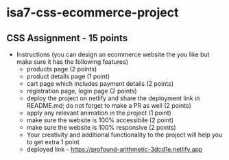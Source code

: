 # isa7-css-ecommerce-project
## CSS Assignment - 15 points
- Instructions (you can design an ecommerce website the you like but make sure it has the following features)
   - products page (2 points) 
   - product details page (1 point)
   - cart page which includes payment details (2 points)
   - registration page, login page (2 points)
   - deploy the project on netlify and share the deployment link in README.md; do not forget to make a PR as well (2 points)
   - apply any relevant animation in the project (1 point)
   - make sure the website is 100% accessibile (2 point)
   - make sure the website is 100% responsive (2 points)
   - Your creativity and additional functionality to the project will help you to get extra 1 point
   - deployed link - https://profound-arithmetic-3dcd1e.netlify.app

